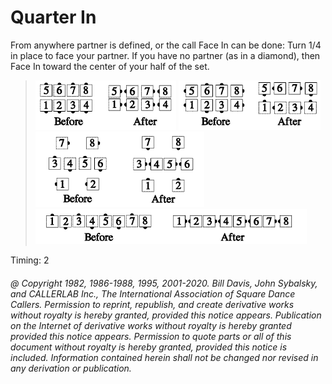 
# Quarter In

From anywhere partner is defined, or the call Face In can be done: Turn 1/4 in place to
face your partner. If you have no partner (as in a diamond), then Face In toward the
center of your half of the set.

> 
> ![alt](quarter_in_1a.png)
> ![alt](quarter_in_1b.png)
> ![alt](quarter_in_1c.png)![alt](quarter_in_1d.png)  
> ![alt](quarter_in_1e.png)![alt](quarter_in_1f.png)
> 

Timing: 2

###### @ Copyright 1982, 1986-1988, 1995, 2001-2020. Bill Davis, John Sybalsky, and CALLERLAB Inc., The International Association of Square Dance Callers. Permission to reprint, republish, and create derivative works without royalty is hereby granted, provided this notice appears. Publication on the Internet of derivative works without royalty is hereby granted provided this notice appears. Permission to quote parts or all of this document without royalty is hereby granted, provided this notice is included. Information contained herein shall not be changed nor revised in any derivation or publication.
